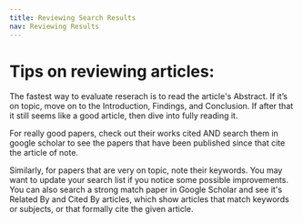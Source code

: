 ```yaml
---
title: Reviewing Search Results
nav: Reviewing Results
---
```

# Tips on reviewing articles:

The fastest way to evaluate reserach is to read the article's Abstract. If it’s on topic, move on to the Introduction, Findings, and Conclusion. If after that it still seems like a good article, then dive into fully reading it. 

For really good papers, check out their works cited AND search them in google scholar to see the papers that have been published since that cite the article of note. 

Similarly, for papers that are very on topic, note their keywords. You may want to update your search list if you notice some possible improvements. You can also search a strong match paper in Google Scholar and see it's Related By and Cited By articles, which show articles that match keywords or subjects, or that formally cite the given article.  

